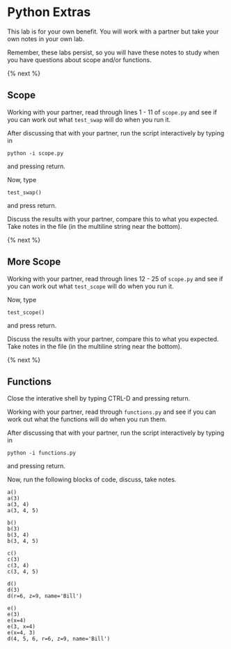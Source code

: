 # Python Extras

This lab is for your own benefit. You will work with a partner but take your own notes in your own lab. 

Remember, these labs persist, so you will have these notes to study when you have questions about scope and/or functions.

{% next %}

## Scope

Working with your partner, read through lines 1 - 11 of `scope.py` and see if you can work out what `test_swap` will do when you run it.

After discussing that with your partner, run the script interactively by typing in 

`python -i scope.py`

and pressing return.

Now, type  

`test_swap()` 

and press return.

Discuss the results with your partner, compare this to what you expected. Take notes in the file (in the multiline string near the bottom).

{% next %}

## More Scope

Working with your partner, read through lines 12 - 25 of `scope.py` and see if you can work out what `test_scope` will do when you run it.

Now, type  

`test_scope()` 

and press return.

Discuss the results with your partner, compare this to what you expected. Take notes in the file (in the multiline string near the bottom).

{% next %}

## Functions

Close the interative shell by typing CTRL-D and pressing return.

Working with your partner, read through `functions.py` and see if you can work out what the functions will do when you run them.

After discussing that with your partner, run the script interactively by typing in 

`python -i functions.py`

and pressing return.

Now, run the following blocks of code, discuss, take notes.

```
a()
a(3)
a(3, 4)
a(3, 4, 5)

b()
b(3)
b(3, 4)
b(3, 4, 5)

c()
c(3)
c(3, 4)
c(3, 4, 5)

d()
d(3)
d(r=6, z=9, name='Bill')

e()
e(3)
e(x=4)
e(3, x=4)
e(x=4, 3)
d(4, 5, 6, r=6, z=9, name='Bill')

```
